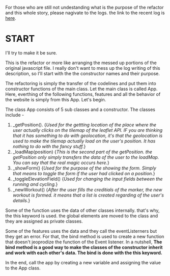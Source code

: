For those who are still not undestanding what is the purpose of the refactor and this whole story, please nagivate to the logs. the link to the recent log is [here](https://github.com/Code-Blender-7/Learning-JavaScript/blob/main/Mapty-geoworkout-website/development-logs/log_005%5BProject-Architecture%5D.md).

# START


I'll try to make it be sure.


This is the refactor or more like arranging the messed up portions of the original javascript file. I really don't want to mess up the log writing of this description, so I'll start with the the constructor names and their purpose.


The refactoring is simply the transfer of the codelines and put them into constructor functions of the main class. Let the main class is called App. Here, everthing of the following functions, features and all the behavior of the website is simply from this App. Let's begin.


The class App consists of 5 sub classes and a constructor. The classes include - 

1. _getPosition(). {*Used for the gettting location of the place where the user actually clicks on the tilemap of the leaflet API. IF you are thinking that it has something to do with geolocation, it's that the geolocation is used to make the tilemap actually load on the user's position. It has nothing to do with the fancy stuff.*} 
2. _loadMap(position) {*This is the second part of the getPosition. the getPosition only simply transfers the data of the user to the loadMap. You can say that the real magic occurs here.*}
3. _showForm() {*Used for the purpose of the showing the form. Simply that means to toggle the form if the user had clicked on a position.*}
4. _toggleElevationField() {*Used for changing the input fields between the running and cycling.*}
5. _newWorkout() {*After the user fills the creditials of the marker, the new workout is formed. it means that a list is created regarding of the user's details.*}


Some of the function uses the data of other classes internally. that's why, the this keyword is used. the global elements are moved to the class and they are assigned as private classes. 

Some of the features uses the data and they call the eventListerners but they get an error. For that, the bind method is used to create a new function that doesn't jeoprodize the function of the Event listener. In a nutshell, **The bind method is a good way to make the classes of the constructor inherit and work with each other's data. The bind is done with the this keyword.**


In the end, call the app by creating a new variable and assigning the value to the App class.

